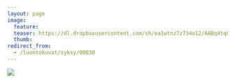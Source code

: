 ```yaml
---
layout: page
image:
  feature:
  teaser: https://dl.dropboxusercontent.com/sh/ea1wtnz7z734o12/AABq4tqO_yUJhrZkyI3SnRxfa/luontokuvat/syksy/DSC14351-245px.jpg
  thumb:
redirect_from:
  - /luontokuvat/syksy/00030
---
```


[![](https://dl.dropboxusercontent.com/sh/ea1wtnz7z734o12/AAAIr0Y9_68NzBRR7NYx_OcKa/luontokuvat/syksy/DSC14351-800px.jpg)](https://dl.dropboxusercontent.com/sh/ea1wtnz7z734o12/AAAehB9jyyGGWRIH_wTZJ-GTa/luontokuvat/syksy/DSC14351.jpg)
